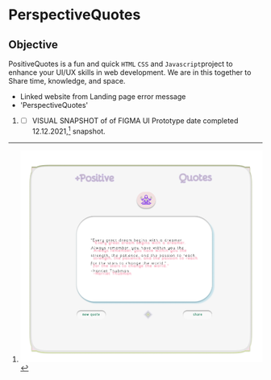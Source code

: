 # PerspectiveQuotes

## Objective
PositiveQuotes is a fun and quick <code>HTML</code> <code>CSS</code> and <code>Javascript</code>project to enhance your UI/UX skills in web development. 
We are in this together to Share time, knowledge, and space.


 - Linked website from Landing page error message
 - 'PerspectiveQuotes' 
1. - [ ] VISUAL SNAPSHOT of of FIGMA UI Prototype date completed 12.12.2021,[^1] snapshot.
[^1]: ![UI snapshot](https://github.com/TWOdunlami/PerspectiveQuotes/blob/localdev/images/figma.png)